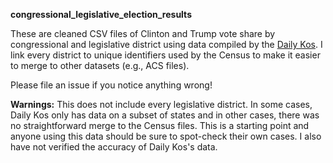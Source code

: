 **congressional_legislative_election_results**

These are cleaned CSV files of Clinton and Trump vote share by congressional and legislative district using data compiled by the [Daily Kos](https://www.dailykos.com/stories/2017/2/6/1629653/-Daily-Kos-Elections-2016-presidential-results-for-congressional-and-legislative-districts "Daily Kos Election Data"). 
I link every district to unique identifiers used by the Census to make it easier to merge to other datasets (e.g., ACS files).

Please file an issue if you notice anything wrong!

**Warnings:** This does not include every legislative district. 
In some cases, Daily Kos only has data on a subset of states and in other cases, there was no straightforward merge to the Census files.
This is a starting point and anyone using this data should be sure to spot-check their own cases. I also have not verified the accuracy
of Daily Kos's data.